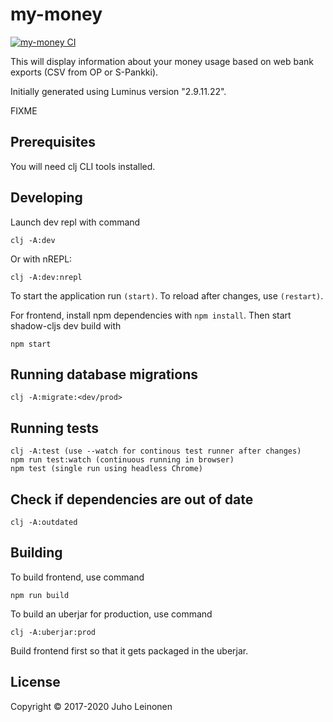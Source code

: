 # my-money

[![my-money CI](https://github.com/Juholei/my-money/actions/workflows/ci.yml/badge.svg)](https://github.com/Juholei/my-money/actions/workflows/ci.yml)

This will display information about your money usage based on web bank exports (CSV from OP or S-Pankki).

Initially generated using Luminus version "2.9.11.22".

FIXME

## Prerequisites

You will need clj CLI tools installed.

## Developing

Launch dev repl with command

	clj -A:dev

Or with nREPL:

	clj -A:dev:nrepl

To start the application run `(start)`. To reload after changes, use `(restart)`.

For frontend, install npm dependencies with `npm install`. Then start shadow-cljs dev build with

	npm start


## Running database migrations

	clj -A:migrate:<dev/prod>

## Running tests

	clj -A:test (use --watch for continous test runner after changes)
	npm run test:watch (continuous running in browser)
	npm test (single run using headless Chrome)

## Check if dependencies are out of date

	clj -A:outdated

## Building

To build frontend, use command 

	npm run build

To build an uberjar for production, use command

	clj -A:uberjar:prod

Build frontend first so that it gets packaged in the uberjar.

## License

Copyright © 2017-2020 Juho Leinonen
